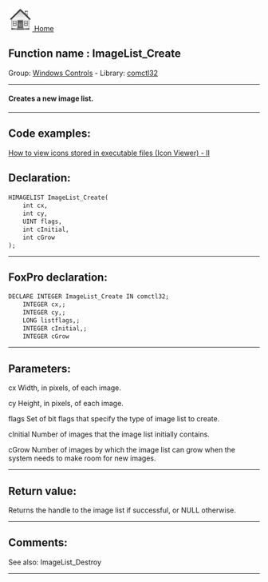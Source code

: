 [<img src="../../images/home.png"> Home ](https://github.com/VFPX/Win32API)  

## Function name : ImageList_Create
Group: [Windows Controls](../../functions_group.md#Windows_Controls)  -  Library: [comctl32](../../libraries.md#comctl32)  
***  


#### Creates a new image list.
***  


## Code examples:
[How to view icons stored in executable files (Icon Viewer) - II](../../samples/sample_019.md)  

## Declaration:
```foxpro  
HIMAGELIST ImageList_Create(
	int cx,
	int cy,
	UINT flags,
	int cInitial,
	int cGrow
);  
```  
***  


## FoxPro declaration:
```foxpro  
DECLARE INTEGER ImageList_Create IN comctl32;
	INTEGER cx,;
	INTEGER cy,;
	LONG listflags,;
	INTEGER cInitial,;
	INTEGER cGrow  
```  
***  


## Parameters:
cx
Width, in pixels, of each image. 

cy
Height, in pixels, of each image. 

flags
Set of bit flags that specify the type of image list to create.

cInitial
Number of images that the image list initially contains.

cGrow
Number of images by which the image list can grow when the system needs to make room for new images.  
***  


## Return value:
Returns the handle to the image list if successful, or NULL otherwise.  
***  


## Comments:
See also: ImageList_Destroy   
  
***  


